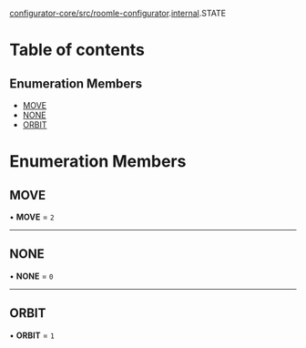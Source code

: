 [configurator-core/src/roomle-configurator](../modules/configurator_core_src_roomle_configurator.md).[internal](../modules/configurator_core_src_roomle_configurator._internal_.md).STATE

# Table of contents

## Enumeration Members

- [MOVE](configurator_core_src_roomle_configurator._internal_.STATE-1.md#move)
- [NONE](configurator_core_src_roomle_configurator._internal_.STATE-1.md#none)
- [ORBIT](configurator_core_src_roomle_configurator._internal_.STATE-1.md#orbit)

# Enumeration Members

## MOVE

• **MOVE** = ``2``

___

## NONE

• **NONE** = ``0``

___

## ORBIT

• **ORBIT** = ``1``
